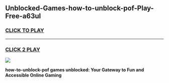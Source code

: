 
## Unblocked-Games-how-to-unblock-pof-Play-Free-a63ul
<h3>
<a href="https://premium76.site?title=how-to-unblock-pof&ref=21A">CLICK TO PLAY</a></h3>
<hr>

<h3>
<a href="https://premium76.site?title=how-to-unblock-pof&ref=21A">CLICK 2 PLAY</a>
  
</h3>

<a href="https://premium76.site?title=how-to-unblock-pof&ref=21A"><img src="https://clearcache.store/games.png"></a>


**how-to-unblock-pof games unblocked: Your Gateway to Fun and Accessible Online Gaming**
